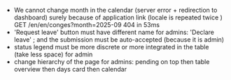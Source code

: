 - We cannot change month in the calendar (server error + redirection to dashboard) surely because of application link (locale is repeated twice ) GET /en/en/conges?month=2025-09 404 in 53ms
- 'Request leave' button must have different name for admins: 'Declare leave' ; and the submission must be auto-accepted (because it is admin)
- status legend must be more discrete or more integrated in the table (take less space) for admin
- change hierarchy of the page for admins: pending on top then table overview then days card then calendar
